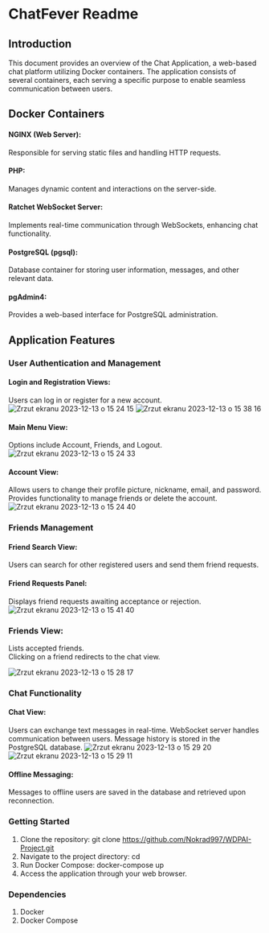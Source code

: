 # ChatFever Readme

## Introduction

This document provides an overview of the Chat Application, a web-based chat platform utilizing Docker containers. The application consists of several containers, each serving a specific purpose to enable seamless communication between users.

## Docker Containers

#### NGINX (Web Server):</br>
Responsible for serving static files and handling HTTP requests.</br>
#### PHP:</br>
Manages dynamic content and interactions on the server-side.</br>
#### Ratchet WebSocket Server:</br>
Implements real-time communication through WebSockets, enhancing chat functionality.</br>
#### PostgreSQL (pgsql):</br>
Database container for storing user information, messages, and other relevant data.</br>
#### pgAdmin4:</br>
Provides a web-based interface for PostgreSQL administration.</br>
## Application Features

### User Authentication and Management
#### Login and Registration Views:
Users can log in or register for a new account.</br>
![Zrzut ekranu 2023-12-13 o 15 24 15](https://github.com/Nokrad997/WDPAI-Project/assets/115646961/9cad8a24-9898-4dcb-89a9-4366c0c03ff4)
![Zrzut ekranu 2023-12-13 o 15 38 16](https://github.com/Nokrad997/WDPAI-Project/assets/115646961/bafaffab-863d-4eab-b685-e77a3855d903)

#### Main Menu View:
Options include Account, Friends, and Logout.</br>
![Zrzut ekranu 2023-12-13 o 15 24 33](https://github.com/Nokrad997/WDPAI-Project/assets/115646961/616ef1bf-d8ad-4baa-8e48-ba6585edd276)

#### Account View:
Allows users to change their profile picture, nickname, email, and password.</br>
Provides functionality to manage friends or delete the account. </br>
![Zrzut ekranu 2023-12-13 o 15 24 40](https://github.com/Nokrad997/WDPAI-Project/assets/115646961/15c9cb04-d5cb-4186-9bd6-68de347cea2f)

### Friends Management
#### Friend Search View:
Users can search for other registered users and send them friend requests.
#### Friend Requests Panel:
Displays friend requests awaiting acceptance or rejection.
![Zrzut ekranu 2023-12-13 o 15 41 40](https://github.com/Nokrad997/WDPAI-Project/assets/115646961/855d35bc-2911-4bc9-8b97-4a2f0caf79ae)

### Friends View:
Lists accepted friends. </br>
Clicking on a friend redirects to the chat view.</br>

![Zrzut ekranu 2023-12-13 o 15 28 17](https://github.com/Nokrad997/WDPAI-Project/assets/115646961/8b24317a-e15f-4d1c-9ea9-448e7b5a07d8)

### Chat Functionality
#### Chat View:
Users can exchange text messages in real-time. WebSocket server handles communication between users. Message history is stored in the PostgreSQL database.
![Zrzut ekranu 2023-12-13 o 15 29 20](https://github.com/Nokrad997/WDPAI-Project/assets/115646961/2b8d5ac7-8c7d-48d6-8d6d-c84729ea1a71)
![Zrzut ekranu 2023-12-13 o 15 29 11](https://github.com/Nokrad997/WDPAI-Project/assets/115646961/15f4997d-e57d-403d-8040-71693af31f04)

#### Offline Messaging:
Messages to offline users are saved in the database and retrieved upon reconnection.
### Getting Started

1. Clone the repository: git clone https://github.com/Nokrad997/WDPAI-Project.git
2. Navigate to the project directory: cd <project-directory>
3. Run Docker Compose: docker-compose up
4. Access the application through your web browser.
### Dependencies

1. Docker
2. Docker Compose

